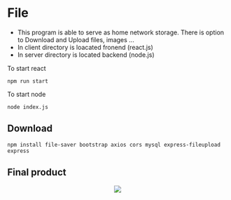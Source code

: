 # File

- This program is able to serve as home network storage. There is option to Download and Upload files, images ...
- In client directory is loacated fronend (react.js)
- In server directory is located backend (node.js)

To start react
```
npm run start
```
To start node
```
node index.js
```
 
## Download

```
npm install file-saver bootstrap axios cors mysql express-fileupload express
```

## Final product

<p align="center">
<img src=https://user-images.githubusercontent.com/91337423/151706929-ba064f37-62f6-48d6-832a-d983ab1f5256.PNG>
</p>
